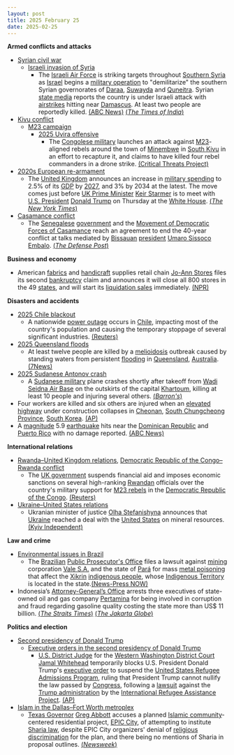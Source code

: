 ```yaml
---
layout: post
title: 2025 February 25
date: 2025-02-25
---
```



**Armed conflicts and attacks**

* [Syrian civil war](https://en.wikipedia.org/wiki/Syrian_civil_war "Syrian civil war")
  + [Israeli invasion of Syria](https://en.wikipedia.org/wiki/Israeli_invasion_of_Syria_%282024%E2%80%93present%29 "Israeli invasion of Syria (2024–present)")
    - The [Israeli Air Force](https://en.wikipedia.org/wiki/Israeli_Air_Force "Israeli Air Force") is striking targets throughout [Southern Syria](https://en.wikipedia.org/wiki/Southern_Syria "Southern Syria") as [Israel](https://en.wikipedia.org/wiki/Israel "Israel") begins a [military operation](https://en.wikipedia.org/wiki/Military_operation "Military operation") to "demilitarize" the southern Syrian governorates of [Daraa](https://en.wikipedia.org/wiki/Daraa_Governorate "Daraa Governorate"), [Suwayda](https://en.wikipedia.org/wiki/Suwayda_Governorate "Suwayda Governorate") and [Quneitra](https://en.wikipedia.org/wiki/Quneitra_Governorate "Quneitra Governorate"). Syrian [state media](https://en.wikipedia.org/wiki/State_media "State media") reports the country is under Israeli attack with [airstrikes](https://en.wikipedia.org/wiki/Airstrike "Airstrike") hitting near [Damascus](https://en.wikipedia.org/wiki/Damascus "Damascus"). At least two people are reportedly killed. [(ABC News)](https://abcnews.go.com/International/israel-conducting-strikes-southern-syria/story?id=119183725) [(*The Times of India*)](https://timesofindia.indiatimes.com/world/middle-east/israel-strikes-military-targets-in-southern-syria-two-killed/articleshow/118569022.cms)
* [Kivu conflict](https://en.wikipedia.org/wiki/Kivu_conflict "Kivu conflict")
  + [M23 campaign](https://en.wikipedia.org/wiki/M23_campaign_%282022%E2%80%93present%29 "M23 campaign (2022–present)")
    - [2025 Uvira offensive](https://en.wikipedia.org/wiki/2025_Uvira_offensive "2025 Uvira offensive")
      * The [Congolese military](https://en.wikipedia.org/wiki/Armed_Forces_of_the_Democratic_Republic_of_the_Congo "Armed Forces of the Democratic Republic of the Congo") launches an attack against [M23](https://en.wikipedia.org/wiki/March_23_Movement "March 23 Movement")-aligned rebels around the town of [Minembwe](https://en.wikipedia.org/wiki/Minembwe "Minembwe") in [South Kivu](https://en.wikipedia.org/wiki/South_Kivu "South Kivu") in an effort to recapture it, and claims to have killed four rebel commanders in a drone strike. [(Critical Threats Project)](https://www.criticalthreats.org/briefs/congo-war-security-review/congo-war-security-review-february-25-2025)
* [2020s European re-armament](https://en.wikipedia.org/wiki/2020s_European_re-armament "2020s European re-armament")
  + The [United Kingdom](https://en.wikipedia.org/wiki/United_Kingdom "United Kingdom") announces an increase in [military spending](https://en.wikipedia.org/wiki/Military_budget "Military budget") to 2.5% of its [GDP](https://en.wikipedia.org/wiki/Gross_domestic_product "Gross domestic product") by [2027](https://en.wikipedia.org/wiki/2027 "2027"), and 3% by 2034 at the latest. The move comes just before [UK Prime Minister](https://en.wikipedia.org/wiki/Prime_Minister_of_the_United_Kingdom "Prime Minister of the United Kingdom") [Keir Starmer](https://en.wikipedia.org/wiki/Keir_Starmer "Keir Starmer") is to meet with [U.S. President](https://en.wikipedia.org/wiki/President_of_the_United_States "President of the United States") [Donald Trump](https://en.wikipedia.org/wiki/Donald_Trump "Donald Trump") on Thursday at the [White House](https://en.wikipedia.org/wiki/White_House "White House"). [(*The New York Times*)](https://www.nytimes.com/2025/02/25/world/europe/uk-defense-spending-starmer.html)
* [Casamance conflict](https://en.wikipedia.org/wiki/Casamance_conflict "Casamance conflict")
  + The [Senegalese](https://en.wikipedia.org/wiki/Senegal "Senegal") [government](https://en.wikipedia.org/wiki/Government_of_Senegal "Government of Senegal") and the [Movement of Democratic Forces of Casamance](https://en.wikipedia.org/wiki/Movement_of_Democratic_Forces_of_Casamance "Movement of Democratic Forces of Casamance") reach an agreement to end the 40-year conflict at talks mediated by [Bissauan](https://en.wikipedia.org/wiki/Guinea-Bissau "Guinea-Bissau") [president](https://en.wikipedia.org/wiki/President_of_Guinea-Bissau "President of Guinea-Bissau") [Umaro Sissoco Embalo](https://en.wikipedia.org/wiki/Umaro_Sissoco_Embalo "Umaro Sissoco Embalo"). [(*The Defense Post*)](https://thedefensepost.com/2025/02/25/senegal-casamance-rebels-peace-accord/)

**Business and economy**

* American [fabrics](https://en.wikipedia.org/wiki/Textile_industry "Textile industry") and [handicraft](https://en.wikipedia.org/wiki/Handicraft "Handicraft") supplies retail chain [Jo-Ann Stores](https://en.wikipedia.org/wiki/Jo-Ann_Stores "Jo-Ann Stores") files its second [bankruptcy](https://en.wikipedia.org/wiki/Bankruptcy "Bankruptcy") claim and announces it will close all 800 stores in the 49 [states](https://en.wikipedia.org/wiki/U.S._state "U.S. state"), and will start its [liquidation sales](https://en.wikipedia.org/wiki/Closeout_%28sale%29 "Closeout (sale)") immediately. [(NPR)](https://www.npr.org/2025/02/25/nx-s1-5307907/joann-closing-stores-bankruptcy)

**Disasters and accidents**

* [2025 Chile blackout](https://en.wikipedia.org/wiki/2025_Chile_blackout "2025 Chile blackout")
  + A nationwide [power outage](https://en.wikipedia.org/wiki/Power_outage "Power outage") occurs in [Chile](https://en.wikipedia.org/wiki/Chile "Chile"), impacting most of the country's population and causing the temporary stoppage of several significant industries. [(Reuters)](https://www.reuters.com/world/americas/power-outage-hits-vast-swaths-chile-largest-copper-mine-santiago-streets-2025-02-25/)
* [2025 Queensland floods](https://en.wikipedia.org/wiki/2025_Queensland_floods "2025 Queensland floods")
  + At least twelve people are killed by a [melioidosis](https://en.wikipedia.org/wiki/Melioidosis "Melioidosis") outbreak caused by standing waters from persistent [flooding](https://en.wikipedia.org/wiki/Flood "Flood") in [Queensland](https://en.wikipedia.org/wiki/Queensland "Queensland"), [Australia](https://en.wikipedia.org/wiki/Australia "Australia"). [(7News)](https://7news.com.au/news/more-deaths-from-deadly-melioidosis-disease-found-in-flood-water-in-far-north-queensland-c-17844838)
* [2025 Sudanese Antonov crash](https://en.wikipedia.org/wiki/2025_Sudanese_Antonov_crash "2025 Sudanese Antonov crash")
  + A [Sudanese military](https://en.wikipedia.org/wiki/Sudanese_Armed_Forces "Sudanese Armed Forces") plane crashes shortly after takeoff from [Wadi Seidna Air Base](https://en.wikipedia.org/wiki/Wadi_Seidna_Air_Base "Wadi Seidna Air Base") on the outskirts of the capital [Khartoum](https://en.wikipedia.org/wiki/Khartoum "Khartoum"), killing at least 10 people and injuring several others. [(*Barron's*)](https://www.barrons.com/news/military-plane-crashes-near-sudan-capital-military-source-fafcacf0)
* Four workers are killed and six others are injured when an [elevated highway](https://en.wikipedia.org/wiki/Elevated_highway "Elevated highway") under construction collapses in [Cheonan](https://en.wikipedia.org/wiki/Cheonan "Cheonan"), [South Chungcheong Province](https://en.wikipedia.org/wiki/South_Chungcheong_Province "South Chungcheong Province"), [South Korea](https://en.wikipedia.org/wiki/South_Korea "South Korea"). [(AP)](https://apnews.com/article/south-korea-elevated-highway-collapse-72744767d151b6ee66eca37397810e0e)
* A [magnitude](https://en.wikipedia.org/wiki/Richter_scale "Richter scale") 5.9 [earthquake](https://en.wikipedia.org/wiki/Earthquake "Earthquake") hits near the [Dominican Republic](https://en.wikipedia.org/wiki/Dominican_Republic "Dominican Republic") and [Puerto Rico](https://en.wikipedia.org/wiki/Puerto_Rico "Puerto Rico") with no damage reported. [(ABC News)](https://abcnews.go.com/amp/International/wireStory/59-magnitude-quake-strikes-dominican-republic-puerto-rico-119157309)

**International relations**

* [Rwanda–United Kingdom relations](https://en.wikipedia.org/wiki/Rwanda%E2%80%93United_Kingdom_relations "Rwanda–United Kingdom relations"), [Democratic Republic of the Congo–Rwanda conflict](https://en.wikipedia.org/wiki/Democratic_Republic_of_the_Congo%E2%80%93Rwanda_conflict "Democratic Republic of the Congo–Rwanda conflict")
  + The [UK government](https://en.wikipedia.org/wiki/Government_of_the_United_Kingdom "Government of the United Kingdom") suspends financial aid and imposes economic sanctions on several high-ranking [Rwandan](https://en.wikipedia.org/wiki/Rwanda "Rwanda") officials over the country's military support for [M23 rebels](https://en.wikipedia.org/wiki/March_23_Movement "March 23 Movement") in the [Democratic Republic of the Congo](https://en.wikipedia.org/wiki/Democratic_Republic_of_the_Congo "Democratic Republic of the Congo"). [(Reuters)](https://www.reuters.com/world/africa/uk-pause-bilateral-aid-rwanda-over-congo-conflict-2025-02-25/)
* [Ukraine–United States relations](https://en.wikipedia.org/wiki/Ukraine%E2%80%93United_States_relations "Ukraine–United States relations")
  + Ukranian minister of justice [Olha Stefanishyna](https://en.wikipedia.org/wiki/Olha_Stefanishyna "Olha Stefanishyna") announces that [Ukraine](https://en.wikipedia.org/wiki/Ukraine "Ukraine") reached a deal with the [United States](https://en.wikipedia.org/wiki/United_States "United States") on mineral resources. [(Kyiv Independent)](https://kyivindependent.com/breaking-kyiv-washington-reach-agreement-on-minerals-deal/)

**Law and crime**

* [Environmental issues in Brazil](https://en.wikipedia.org/wiki/Environmental_issues_in_Brazil "Environmental issues in Brazil")
  + The [Brazilian](https://en.wikipedia.org/wiki/Brazil "Brazil") [Public Prosecutor's Office](https://en.wikipedia.org/wiki/Public_Prosecutor%27s_Office_%28Brazil%29 "Public Prosecutor's Office (Brazil)") files a lawsuit against [mining](https://en.wikipedia.org/wiki/Mining "Mining") corporation [Vale S.A.](https://en.wikipedia.org/wiki/Vale_S.A. "Vale S.A.") and the state of [Pará](https://en.wikipedia.org/wiki/Par%C3%A1 "Pará") for mass [metal poisoning](https://en.wikipedia.org/wiki/Metal_poisoning "Metal poisoning") that affect the [Xikrin](https://en.wikipedia.org/wiki/Kayapo "Kayapo") [indigenous people](https://en.wikipedia.org/wiki/Indigenous_peoples_of_Brazil "Indigenous peoples of Brazil"), whose [Indigenous Territory](https://en.wikipedia.org/wiki/Kayap%C3%B3_Indigenous_Territory "Kayapó Indigenous Territory") is located in the state.[(News-Press NOW)](https://www.newspressnow.com/news/world_news/in-brazil-mining-giant-vale-is-sued-over-metal-contamination-found-in-indigenous-peoples/article_9b5bfe1d-2832-5228-bcc6-9cf96adcb615.html)
* Indonesia’s [Attorney-General’s Office](https://en.wikipedia.org/wiki/Attorney_General%27s_Office_of_Indonesia "Attorney General's Office of Indonesia") arrests three executives of state-owned oil and gas company [Pertamina](https://en.wikipedia.org/wiki/Pertamina "Pertamina") for being involved in corruption and fraud regarding gasoline quality costing the state more than US$ 11 billion. [(*The Straits Times*)](https://www.straitstimes.com/asia/se-asia/indonesian-prosecutors-arrest-three-pertamina-unit-executives-over-oil-imports) [(*The Jakarta Globe*)](https://jakartaglobe.id/news/pertamina-vows-cooperation-as-executives-named-in-119b-corruption-scandal)

**Politics and election**

* [Second presidency of Donald Trump](https://en.wikipedia.org/wiki/Second_presidency_of_Donald_Trump "Second presidency of Donald Trump")
  + [Executive orders in the second presidency of Donald Trump](https://en.wikipedia.org/wiki/List_of_executive_orders_in_the_second_presidency_of_Donald_Trump "List of executive orders in the second presidency of Donald Trump")
    - [U.S. District Judge](https://en.wikipedia.org/wiki/United_States_federal_judge "United States federal judge") for the [Western Washington District Court](https://en.wikipedia.org/wiki/United_States_District_Court_for_the_Western_District_of_Washington "United States District Court for the Western District of Washington") [Jamal Whitehead](https://en.wikipedia.org/wiki/Jamal_Whitehead "Jamal Whitehead") temporarily blocks U.S. President Donald Trump's [executive order](https://en.wikipedia.org/wiki/Executive_order "Executive order") to suspend the [United States Refugee Admissions Program](https://en.wikipedia.org/wiki/United_States_Refugee_Admissions_Program "United States Refugee Admissions Program"), ruling that President Trump cannot nullify the law passed by [Congress](https://en.wikipedia.org/wiki/US_Congress "US Congress"), following a [lawsuit](https://en.wikipedia.org/wiki/Lawsuit "Lawsuit") against the [Trump administration](https://en.wikipedia.org/wiki/Second_presidency_of_Donald_Trump "Second presidency of Donald Trump") by the [International Refugee Assistance Project](https://en.wikipedia.org/wiki/International_Refugee_Assistance_Project "International Refugee Assistance Project"). [(AP)](https://apnews.com/article/trump-refugee-seattle-ruling-lawsuit-eef485154e2a3f008a01d6790ce0ee06)
* [Islam in the Dallas–Fort Worth metroplex](https://en.wikipedia.org/wiki/Islam_in_the_Dallas%E2%80%93Fort_Worth_metroplex "Islam in the Dallas–Fort Worth metroplex")
  + [Texas Governor](https://en.wikipedia.org/wiki/Governor_of_Texas "Governor of Texas") [Greg Abbott](https://en.wikipedia.org/wiki/Greg_Abbott "Greg Abbott") accuses a planned [Islamic community](https://en.wikipedia.org/wiki/Ummah "Ummah")-centered residential project, [EPIC City](https://en.wikipedia.org/wiki/EPIC_City%2C_Texas "EPIC City, Texas"), of attempting to institute [Sharia law](https://en.wikipedia.org/wiki/Sharia "Sharia"), despite EPIC City organizers' denial of [religious discrimination](https://en.wikipedia.org/wiki/Religious_discrimination_in_the_United_States "Religious discrimination in the United States") for the plan, and there being no mentions of Sharia in proposal outlines. [(*Newsweek*)](https://www.newsweek.com/texas-muslim-town-plans-opposition-2036184)
